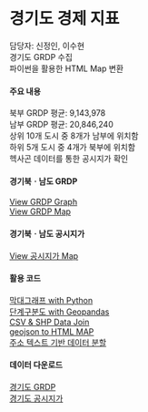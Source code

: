 # 경기도 경제 지표

담당자: 신정인, 이수현<br>
경기도 GRDP 수집<br>
파이썬을 활용한 HTML Map 변환<br>

#### 주요 내용

북부 GRDP 평균: 9,143,978<br>
남부 GRDP 평균: 20,846,240<br>
상위 10개 도시 중 8개가 남부에 위치함<br>
하위 5개 도시 중 4개가 북부에 위치함<br>
헥사곤 데이터를 통한 공시지가 확인

#### 경기북ㆍ남도 GRDP
[View GRDP Graph](https://jinuew.github.io/sicm2002-6/assets/GRDP막대그래프.html)<br>
[View GRDP Map](https://jinuew.github.io/sicm2002-6/assets/Gyeonggi_GRDP_Map.html)<br>
#### 경기북ㆍ남도 공시지가
[View 공시지가 Map](https://jinuew.github.io/sicm2002-6/assets/hexagon_map.html)<br>
#### 활용 코드
[막대그래프 with Python](https://github.com/jinuew/sicm2002-6/blob/main/assets/Code/GRDP.ipynb)<br>
[단계구분도 with Geopandas](https://github.com/jinuew/sicm2002-6/blob/main/assets/Code/GRDP단계구분도.ipynb)<br>
[CSV & SHP Data Join](https://github.com/jinuew/sicm2002-6/blob/main/assets/Code/shp와csv조인.ipynb)<br>
[geojson to HTML MAP](https://github.com/jinuew/sicm2002-6/blob/main/assets/Code/Geojson_to_html.ipynb)<br>
[주소 텍스트 기반 데이터 분할](https://github.com/jinuew/sicm2002-6/blob/main/assets/Code/주소기반데이터분할.ipynb)

#### 데이터 다운로드
[경기도 GRDP](https://github.com/jinuew/sicm2002-6/raw/main/assets/Data/경기도GRDP.xlsx)<br>
[경기도 공시지가](https://github.com/jinuew/sicm2002-6/raw/main/assets/Data/공시지가.zip)<br>
